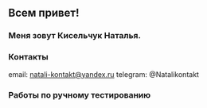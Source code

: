 ## Всем привет!

### Меня зовут Кисельчук Наталья.

### Контакты
email: natali-kontakt@yandex.ru
telegram: @Natalikontakt

### Работы по ручному тестированию



